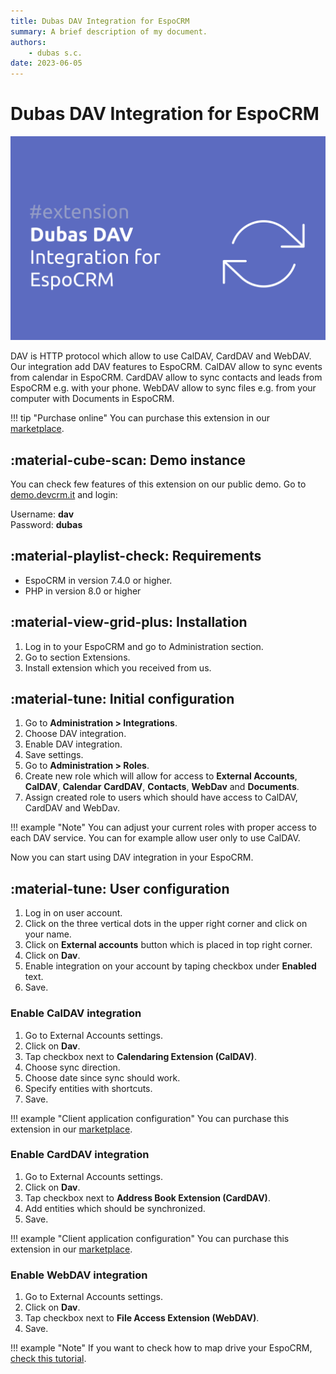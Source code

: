 ```yaml
---
title: Dubas DAV Integration for EspoCRM
summary: A brief description of my document.
authors:
    - dubas s.c.
date: 2023-06-05
---
```

# Dubas DAV Integration for EspoCRM
![Dubas DAV Integration for EspoCRM](../../images/dav.png)

DAV is HTTP protocol which allow to use CalDAV, CardDAV and WebDAV. Our integration add DAV features to EspoCRM. CalDAV allow to sync events from calendar in EspoCRM. CardDAV allow to sync contacts and leads from EspoCRM e.g. with your phone. WebDAV allow to sync files e.g. from your computer with Documents in EspoCRM. 

!!! tip "Purchase online"
    You can purchase this extension in our [marketplace](https://devcrm.it/da/).

## :material-cube-scan: Demo instance
You can check few features of this extension on our public demo. Go to [demo.devcrm.it](https://demo.devcrm.it) and login:

Username: **dav**  
Password: **dubas**


## :material-playlist-check:  Requirements
- EspoCRM in version 7.4.0 or higher.
- PHP in version 8.0 or higher

## :material-view-grid-plus: Installation
1.	Log in to your EspoCRM and go to Administration section.
2.	Go to section Extensions.
3. Install extension which you received from us.

## :material-tune: Initial configuration
1.	Go to **Administration > Integrations**.
2.	Choose DAV integration.
3.	Enable DAV integration.
4.	Save settings.
5.  Go to **Administration > Roles**.
6.  Create new role which will allow for access to **External Accounts**, **CalDAV**, **Calendar** **CardDAV**, **Contacts**, **WebDav** and **Documents**.
7.  Assign created role to users which should have access to CalDAV, CardDAV and WebDav. 

!!! example "Note"
    You can adjust your current roles with proper access to each DAV service. You can for example allow user only to use CalDAV.

Now you can start using DAV integration in your EspoCRM.

## :material-tune: User configuration
1. Log in on user account.
2. Click on the three vertical dots in the upper right corner and click on your name.
3. Click on **External accounts** button which is placed in top right corner.
4. Click on **Dav**.
5. Enable integration on your account by taping checkbox under **Enabled** text.
6. Save.

### Enable CalDAV integration
1. Go to External Accounts settings.
2. Click on **Dav**.
3. Tap checkbox next to **Calendaring Extension (CalDAV)**.
4. Choose sync direction.
5. Choose date since sync should work.
6. Specify entities with shortcuts.
7. Save.

!!! example "Client application configuration"
    You can purchase this extension in our [marketplace](https://devcrm.it/da/).

### Enable CardDAV integration
1. Go to External Accounts settings.
2. Click on **Dav**.
3. Tap checkbox next to **Address Book Extension (CardDAV)**.
4. Add entities which should be synchronized.
5. Save.

!!! example "Client application configuration"
    You can purchase this extension in our [marketplace](https://devcrm.it/da/).

### Enable WebDAV integration
1. Go to External Accounts settings.
2. Click on **Dav**.
3. Tap checkbox next to **File Access Extension (WebDAV)**.
4. Save.

!!! example "Note"
    If you want to check how to map drive your EspoCRM, [check this tutorial](./webdav/#how-to-map-drive-espocrm-in-windows).
